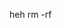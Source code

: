 heh rm -rf

<!---
Somerandomcoder42/Somerandomcoder42 is a ✨ special ✨ repository because its `README.md` (this file) appears on your GitHub profile.
You can click the Preview link to take a look at your changes.
--->
